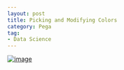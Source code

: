 ```yaml
---
layout: post
title: Picking and Modifying Colors
category: Pega
tag:
- Data Science
---
```





[![image](https://jehyunlee.github.io/thumbnails/Python-DS/55_colors_0.png)](https://jehyunlee.github.io/2021/01/15/Python-DS-55-colors/)
